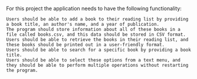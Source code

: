 For this project the application needs to have the following functionality:

    Users should be able to add a book to their reading list by providing a book title, an author's name, and a year of publication.
    The program should store information about all of these books in a file called books.csv, and this data should be stored in CSV format.
    Users should be able to retrieve the books in their reading list, and these books should be printed out in a user-friendly format.
    Users should be able to search for a specific book by providing a book title.
    Users should be able to select these options from a text menu, and they should be able to perform multiple operations without restarting the program.